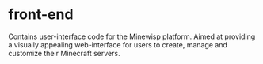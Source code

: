 # front-end
Contains user-interface code for the Minewisp platform. Aimed at providing a visually appealing web-interface for users to create, manage and customize their Minecraft servers.
